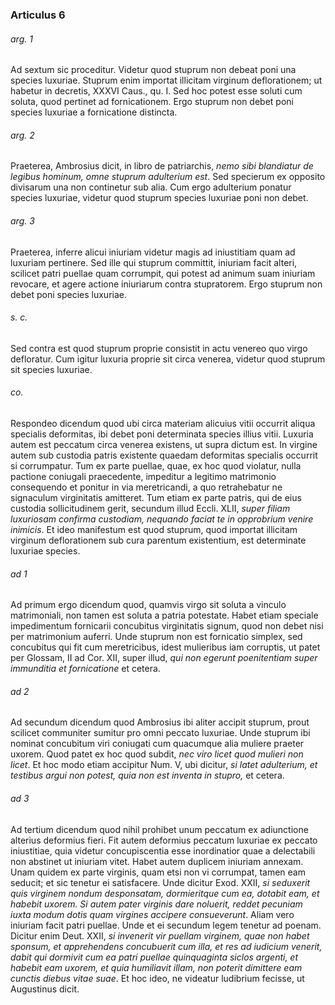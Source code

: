 ### Articulus 6

###### arg. 1
Ad sextum sic proceditur. Videtur quod stuprum non debeat poni una species luxuriae. Stuprum enim importat illicitam virginum deflorationem; ut habetur in decretis, XXXVI Caus., qu. I. Sed hoc potest esse soluti cum soluta, quod pertinet ad fornicationem. Ergo stuprum non debet poni species luxuriae a fornicatione distincta.

###### arg. 2
Praeterea, Ambrosius dicit, in libro de patriarchis, *nemo sibi blandiatur de legibus hominum, omne stuprum adulterium est*. Sed specierum ex opposito divisarum una non continetur sub alia. Cum ergo adulterium ponatur species luxuriae, videtur quod stuprum species luxuriae poni non debet.

###### arg. 3
Praeterea, inferre alicui iniuriam videtur magis ad iniustitiam quam ad luxuriam pertinere. Sed ille qui stuprum committit, iniuriam facit alteri, scilicet patri puellae quam corrumpit, qui potest ad animum suam iniuriam revocare, et agere actione iniuriarum contra stupratorem. Ergo stuprum non debet poni species luxuriae.

###### s. c.
Sed contra est quod stuprum proprie consistit in actu venereo quo virgo defloratur. Cum igitur luxuria proprie sit circa venerea, videtur quod stuprum sit species luxuriae.

###### co.
Respondeo dicendum quod ubi circa materiam alicuius vitii occurrit aliqua specialis deformitas, ibi debet poni determinata species illius vitii. Luxuria autem est peccatum circa venerea existens, ut supra dictum est. In virgine autem sub custodia patris existente quaedam deformitas specialis occurrit si corrumpatur. Tum ex parte puellae, quae, ex hoc quod violatur, nulla pactione coniugali praecedente, impeditur a legitimo matrimonio consequendo et ponitur in via meretricandi, a quo retrahebatur ne signaculum virginitatis amitteret. Tum etiam ex parte patris, qui de eius custodia sollicitudinem gerit, secundum illud Eccli. XLII, *super filiam luxuriosam confirma custodiam, nequando faciat te in opprobrium venire inimicis*. Et ideo manifestum est quod stuprum, quod importat illicitam virginum deflorationem sub cura parentum existentium, est determinate luxuriae species.

###### ad 1
Ad primum ergo dicendum quod, quamvis virgo sit soluta a vinculo matrimoniali, non tamen est soluta a patria potestate. Habet etiam speciale impedimentum fornicarii concubitus virginitatis signum, quod non debet nisi per matrimonium auferri. Unde stuprum non est fornicatio simplex, sed concubitus qui fit cum meretricibus, idest mulieribus iam corruptis, ut patet per Glossam, II ad Cor. XII, super illud, *qui non egerunt poenitentiam super immunditia et fornicatione* et cetera.

###### ad 2
Ad secundum dicendum quod Ambrosius ibi aliter accipit stuprum, prout scilicet communiter sumitur pro omni peccato luxuriae. Unde stuprum ibi nominat concubitum viri coniugati cum quacumque alia muliere praeter uxorem. Quod patet ex hoc quod subdit, *nec viro licet quod mulieri non licet*. Et hoc modo etiam accipitur Num. V, ubi dicitur, *si latet adulterium, et testibus argui non potest, quia non est inventa in stupro,* et cetera.

###### ad 3
Ad tertium dicendum quod nihil prohibet unum peccatum ex adiunctione alterius deformius fieri. Fit autem deformius peccatum luxuriae ex peccato iniustitiae, quia videtur concupiscentia esse inordinatior quae a delectabili non abstinet ut iniuriam vitet. Habet autem duplicem iniuriam annexam. Unam quidem ex parte virginis, quam etsi non vi corrumpat, tamen eam seducit; et sic tenetur ei satisfacere. Unde dicitur Exod. XXII, *si seduxerit quis virginem nondum desponsatam, dormieritque cum ea, dotabit eam, et habebit uxorem. Si autem pater virginis dare noluerit, reddet pecuniam iuxta modum dotis quam virgines accipere consueverunt*. Aliam vero iniuriam facit patri puellae. Unde et ei secundum legem tenetur ad poenam. Dicitur enim Deut. XXII, *si invenerit vir puellam virginem, quae non habet sponsum, et apprehendens concubuerit cum illa, et res ad iudicium venerit, dabit qui dormivit cum ea patri puellae quinquaginta siclos argenti, et habebit eam uxorem, et quia humiliavit illam, non poterit dimittere eam cunctis diebus vitae suae*. Et hoc ideo, ne videatur ludibrium fecisse, ut Augustinus dicit.

